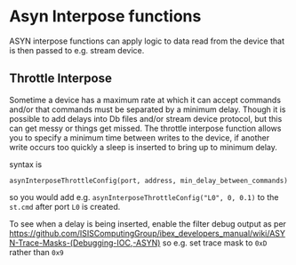 # Asyn Interpose functions

ASYN interpose functions can apply logic to data read from the device that is then passed to e.g. stream device. 

## Throttle Interpose

Sometime a device has a maximum rate at which it can accept commands and/or that commands must be separated by a minimum delay. Though it is possible to add delays into Db files and/or stream device protocol, but this can get messy or things get missed. The throttle interpose function allows you to specify a minimum time between writes to the device, if another write occurs too quickly a sleep is inserted to bring up to minimum delay.

syntax is
```
asynInterposeThrottleConfig(port, address, min_delay_between_commands)
```

so you would add e.g. `asynInterposeThrottleConfig("L0", 0, 0.1)` to the `st.cmd` after port `L0` is created.

To see when a delay is being inserted, enable the filter debug output as per https://github.com/ISISComputingGroup/ibex_developers_manual/wiki/ASYN-Trace-Masks-(Debugging-IOC,-ASYN) so e.g. set trace mask to `0xD` rather than `0x9`

